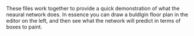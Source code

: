 These files work together to provide a quick demonstration of what the neaural network does.
In essence you can draw a buldlgin floor plan in the editor on the left, and then see what the
network will predict in terms of boxes to paint.
